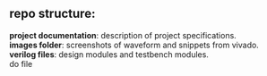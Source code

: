 ## repo structure: ##
**project documentation**: description of project specifications.<br />
**images folder**: screenshots of waveform and snippets from vivado.<br />
**verilog files**: design modules and testbench modules.<br />
do file
